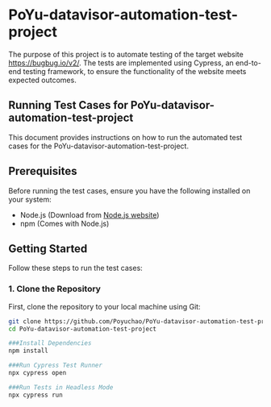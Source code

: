 # PoYu-datavisor-automation-test-project

The purpose of this project is to automate testing of the target website https://bugbug.io/v2/. The tests are implemented using Cypress, an end-to-end testing framework, to ensure the functionality of the website meets expected outcomes.

## Running Test Cases for PoYu-datavisor-automation-test-project

This document provides instructions on how to run the automated test cases for the PoYu-datavisor-automation-test-project.

## Prerequisites

Before running the test cases, ensure you have the following installed on your system:
- Node.js (Download from [Node.js website](https://nodejs.org/))
- npm (Comes with Node.js)

## Getting Started

Follow these steps to run the test cases:

### 1. Clone the Repository

First, clone the repository to your local machine using Git:

```bash
git clone https://github.com/Poyuchao/PoYu-datavisor-automation-test-project.git
cd PoYu-datavisor-automation-test-project

###Install Dependencies
npm install

###Run Cypress Test Runner
npx cypress open

###Run Tests in Headless Mode
npx cypress run
